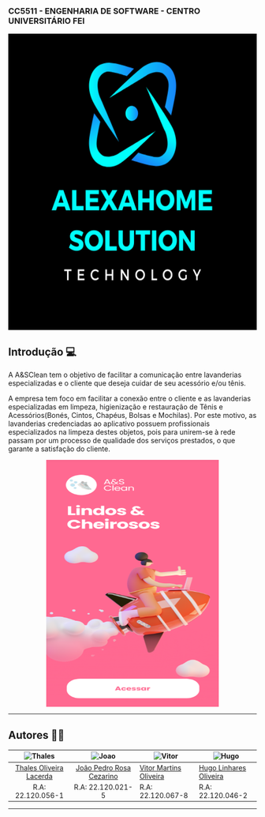 ### CC5511 - ENGENHARIA DE SOFTWARE - CENTRO UNIVERSITÁRIO FEI

<p align="center">
  <img alt="Logo" align="center" src ="https://github.com/Mazzaro0/AlexaHome_Solutions/blob/main/alexahome%20solution.png" width="700" height="600"></img>
<p>

<!-- INTRODUCAO -->
## Introdução 💻
  
A A&SClean tem o objetivo de facilitar a comunicação entre lavanderias especializadas e o cliente que deseja cuidar de seu acessório e/ou tênis.

A empresa tem foco em facilitar a conexão entre o cliente e as lavanderias especializadas em limpeza, higienização e restauração de Tênis e Acessórios(Bonés, Cintos, Chapéus, Bolsas e Mochilas). Por este motivo, as lavanderias credenciadas ao aplicativo possuem profissionais especializados na limpeza destes objetos, pois para unirem-se à rede passam por um processo de qualidade dos serviços prestados, o que garante a satisfação do cliente.

<p align="center">
  <img alt="Proto" align="center" src ="https://github.com/MuriloGomesMunhoz/A-SClean/blob/main/image/prototype.png" width="350" height="500"></img>
<p>

***

<!-- AAUTORES -->
## Autores 👨‍💻
| <img src="https://avatars.githubusercontent.com/u/63318165?v=4" alt="Thales" width="150"/> | <img src="https://avatars.githubusercontent.com/u/69048604?v=4" alt="Joao" width="150"/> | <img src="https://avatars.githubusercontent.com/u/65295232?v=4" alt="Vitor" width="150"/> | <img src="https://avatars.githubusercontent.com/u/72151253?v=4" alt="Hugo" width="150"/> |
|:-------------------------------------------------------------------------------------------:|:-------------------------------------------------------------------------------------------:|---------------------------------------------------------------------------------------------|--------------------------------------------------------------------------------------------|
| [Thales Oliveira Lacerda](https://github.com/LacThales)                                 | [João Pedro Rosa Cezarino](https://github.com/akajhon)                                      | [Vitor Martins Oliveira](https://github.com/vihmar)                                         | [Hugo Linhares Oliveira](https://github.com/hugolinhareso)                                       |
| R.A: 22.120.056-1                                                                          | R.A: 22.120.021-5                                                                           | R.A: 22.120.067-8                                                                           | R.A: 22.120.046-2                                                                          |
***
